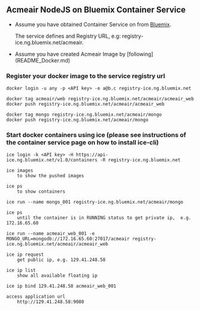 ## Acmeair NodeJS on Bluemix Container Service 


* Assume you have obtained Container Service on from [Bluemix](https://console.ng.bluemix.net). 

	The service defines <API key> and Registry URL, e.g: registry-ice.ng.bluemix.net/acmeair. 

* Assume you have created  Acmeair Image by [following] (README_Docker.md)


###  Register your docker image to the service registry url 

	docker login -u any -p <API key> -e a@b.c registry-ice.ng.bluemix.net
	
	docker tag acmeair/web registry-ice.ng.bluemix.net/acmeair/acmeair_web
	docker push registry-ice.ng.bluemix.net/acmeair/acmeair_web
	
	docker tag mongo registry-ice.ng.bluemix.net/acmeair/mongo
	docker push registry-ice.ng.bluemix.net/acmeair/mongo


### Start docker containers using ice (please see instructions of the container service page on how to install ice-cli)

	ice login -k <API key> -H https://api-ice.ng.bluemix.net/v1.0/containers -R registry-ice.ng.bluemix.net
	
	ice images 
		to show the pushed images
		
	ice ps
		to show containers

	ice run --name mongo_001 registry-ice.ng.bluemix.net/acmeair/mongo
	
	ice ps  
		until the container is in RUNNING status to get private ip,  e.g. 172.16.65.60

	ice run --name acmeair_web_001 -e MONGO_URL=mongodb://172.16.65.60:27017/acmeair registry-ice.ng.bluemix.net/acmeair/acmeair_web
	
	ice ip request   
		get public ip, e.g. 129.41.248.58    

	ice ip list
		show all available floating ip

	ice ip bind 129.41.248.58 acmeair_web_001

	access application url
		http://129.41.248.58:9080
	
